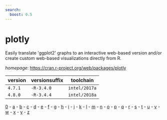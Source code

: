 ```yaml
---
search:
  boost: 0.5
---
```

# plotly

Easily translate 'ggplot2' graphs to an interactive web-based version and/or  create custom web-based visualizations directly from R.

*homepage*: <https://cran.r-project.org/web/packages/plotly>

version | versionsuffix | toolchain
--------|---------------|----------
``4.7.1`` | ``-R-3.4.0`` | ``intel/2017a``
``4.8.0`` | ``-R-3.4.4`` | ``intel/2018a``

[0](../0/index.md) - [a](../a/index.md) - [b](../b/index.md) - [c](../c/index.md) - [d](../d/index.md) - [e](../e/index.md) - [f](../f/index.md) - [g](../g/index.md) - [h](../h/index.md) - [i](../i/index.md) - [j](../j/index.md) - [k](../k/index.md) - [l](../l/index.md) - [m](../m/index.md) - [n](../n/index.md) - [o](../o/index.md) - [p](../p/index.md) - [q](../q/index.md) - [r](../r/index.md) - [s](../s/index.md) - [t](../t/index.md) - [u](../u/index.md) - [v](../v/index.md) - [w](../w/index.md) - [x](../x/index.md) - [y](../y/index.md) - [z](../z/index.md)

